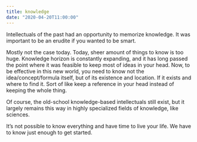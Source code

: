 ```yaml
---
title: knowledge
date: "2020-04-20T11:00:00"
---
```


Intellectuals of the past had an opportunity to memorize knowledge. It was important to be an erudite if you wanted to be smart.

Mostly not the case today. Today, sheer amount of things to know is too huge. Knowledge horizon is constantly expanding, and it has long passed the point where it was feasible to keep most of ideas in your head. Now, to be effective in this new world, you need to know not the idea/concept/formula itself, but of its existence and location. If it exists and where to find it. Sort of like keep a reference in your head instead of keeping the whole thing.  

Of course, the old-school knowledge-based intellectuals still exist, but it largely remains this way in highly specialized fields of knowledge, like sciences.

It’s not possible to know everything and have time to live your life. We have to know just enough to get started.
